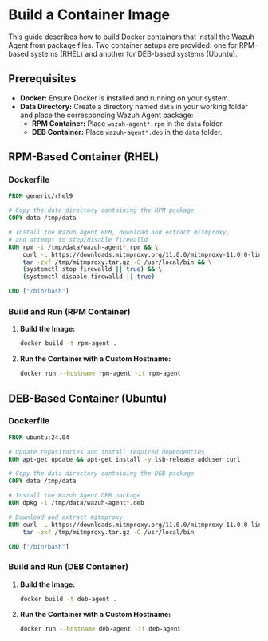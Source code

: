 # Build a Container Image

This guide describes how to build Docker containers that install the Wazuh Agent from package files. Two container
setups are provided: one for RPM-based systems (RHEL) and another for DEB-based systems (Ubuntu).

## Prerequisites

- **Docker:** Ensure Docker is installed and running on your system.
- **Data Directory:** Create a directory named `data` in your working folder and place the corresponding Wazuh Agent package:
  - **RPM Container:** Place `wazuh-agent*.rpm` in the `data` folder.
  - **DEB Container:** Place `wazuh-agent*.deb` in the `data` folder.

## RPM-Based Container (RHEL)

### Dockerfile

```dockerfile
FROM generic/rhel9

# Copy the data directory containing the RPM package
COPY data /tmp/data

# Install the Wazuh Agent RPM, download and extract mitmproxy,
# and attempt to stop/disable firewalld
RUN rpm -i /tmp/data/wazuh-agent*.rpm && \
    curl -L https://downloads.mitmproxy.org/11.0.0/mitmproxy-11.0.0-linux-x86_64.tar.gz -o /tmp/mitmproxy.tar.gz && \
    tar -zxf /tmp/mitmproxy.tar.gz -C /usr/local/bin && \
    (systemctl stop firewalld || true) && \
    (systemctl disable firewalld || true)

CMD ["/bin/bash"]
```

### Build and Run (RPM Container)

1. **Build the Image:**

    ```bash
    docker build -t rpm-agent .
    ```

2. **Run the Container with a Custom Hostname:**

    ```bash
    docker run --hostname rpm-agent -it rpm-agent
    ```

## DEB-Based Container (Ubuntu)

### Dockerfile

```dockerfile
FROM ubuntu:24.04

# Update repositories and install required dependencies
RUN apt-get update && apt-get install -y lsb-release adduser curl

# Copy the data directory containing the DEB package
COPY data /tmp/data

# Install the Wazuh Agent DEB package
RUN dpkg -i /tmp/data/wazuh-agent*.deb

# Download and extract mitmproxy
RUN curl -L https://downloads.mitmproxy.org/11.0.0/mitmproxy-11.0.0-linux-x86_64.tar.gz -o /tmp/mitmproxy.tar.gz && \
    tar -zxf /tmp/mitmproxy.tar.gz -C /usr/local/bin

CMD ["/bin/bash"]
```

### Build and Run (DEB Container)

1. **Build the Image:**

    ```bash
    docker build -t deb-agent .
    ```

2. **Run the Container with a Custom Hostname:**

    ```bash
    docker run --hostname deb-agent -it deb-agent
    ```
